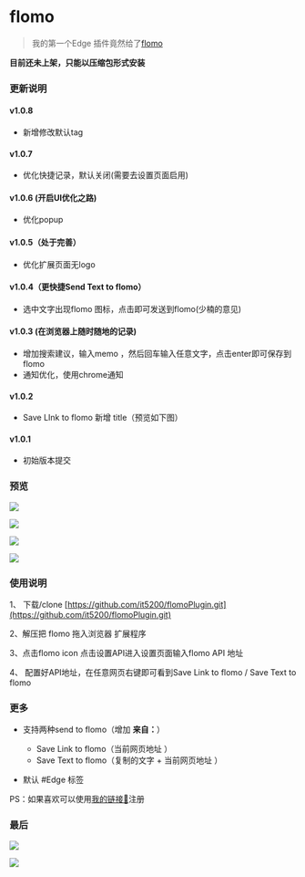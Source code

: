 # flomo 
> 我的第一个Edge 插件竟然给了[flomo](http://flomoapp.com/)

**目前还未上架，只能以压缩包形式安装**

### 更新说明

#### v1.0.8
- 新增修改默认tag
  
#### v1.0.7
- 优化快捷记录，默认关闭(需要去设置页面启用)

#### v1.0.6 (开启UI优化之路)
- 优化popup


#### v1.0.5（处于完善）
- 优化扩展页面无logo


#### v1.0.4（更快捷Send Text to flomo）
- 选中文字出现flomo 图标，点击即可发送到flomo(少楠的意见)


#### v1.0.3 (在浏览器上随时随地的记录)
- 增加搜索建议，输入memo ，然后回车输入任意文字，点击enter即可保存到flomo
- 通知优化，使用chrome通知



#### v1.0.2
- Save LInk to flomo 新增 title（预览如下图）


#### v1.0.1
- 初始版本提交

### 预览

![](https://tva1.sinaimg.cn/large/0081Kckwgy1glqy247st8j309p0am42a.jpg)

![](https://tva1.sinaimg.cn/large/0081Kckwgy1glqy34a31kj30rs0g3gyq.jpg)

![](https://tva1.sinaimg.cn/large/0081Kckwgy1glqy8vamj6j30ir05k74v.jpg)


![](https://tva1.sinaimg.cn/large/0081Kckwgy1gm3ax2zhgyj30il02a744.jpg)

### 使用说明

1、 下载/clone [https://github.com/it5200/flomoPlugin.git](https://github.com/it5200/flomoPlugin.git)

2、解压把 flomo 拖入浏览器 扩展程序 

3、点击flomo icon 点击设置API进入设置页面输入flomo API 地址  

4、 配置好API地址，在任意网页右键即可看到Save Link to flomo / Save Text to flomo

### 更多
- 支持两种send to flomo（增加 **来自：**）
    - Save Link to flomo（当前网页地址 ）
    - Save Text to flomo（复制的文字 + 当前网页地址 ）

- 默认 #Edge 标签



PS：如果喜欢可以使用[我的链接🔗](https://flomoapp.com/register2/?NjM0)注册


### 最后


![](https://tva1.sinaimg.cn/large/0081Kckwgy1gm4rwcsj2uj30u00u0wfb.jpg)

![](https://tva1.sinaimg.cn/large/0081Kckwgy1gm4ryijqvvj30u01fxe81.jpg)